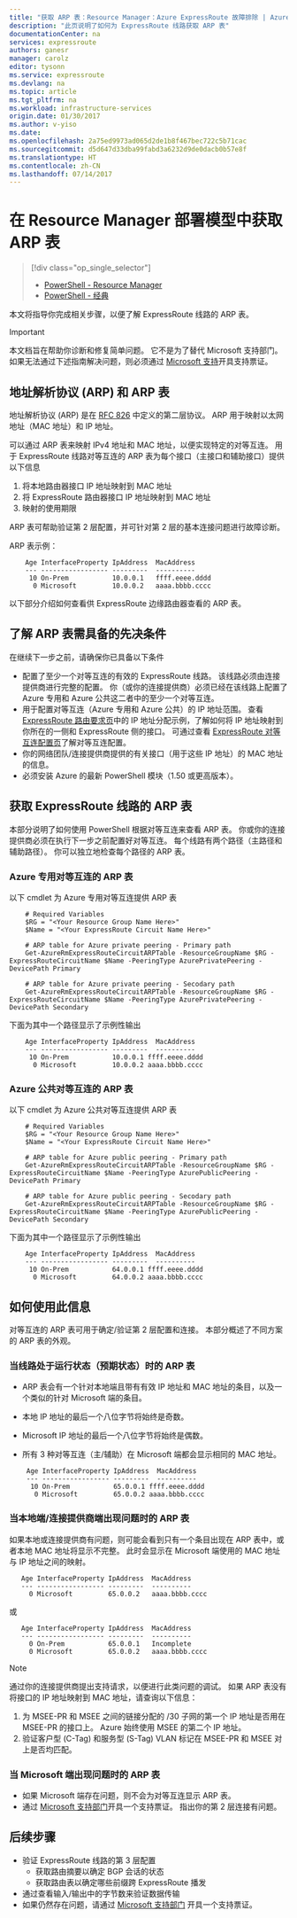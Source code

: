 ```yaml
---
title: "获取 ARP 表：Resource Manager：Azure ExpressRoute 故障排除 | Azure"
description: "此页说明了如何为 ExpressRoute 线路获取 ARP 表"
documentationCenter: na
services: expressroute
authors: ganesr
manager: carolz
editor: tysonn
ms.service: expressroute
ms.devlang: na
ms.topic: article
ms.tgt_pltfrm: na
ms.workload: infrastructure-services
origin.date: 01/30/2017
ms.author: v-yiso
ms.date: 
ms.openlocfilehash: 2a75ed9973ad065d2de1b8f467bec722c5b71cac
ms.sourcegitcommit: d5d647d33dba99fabd3a6232d9de0dacb0b57e8f
ms.translationtype: HT
ms.contentlocale: zh-CN
ms.lasthandoff: 07/14/2017
---
```

# <a name="getting-arp-tables-in-the-resource-manager-deployment-model"></a>在 Resource Manager 部署模型中获取 ARP 表

> [!div class="op_single_selector"]
> * [PowerShell - Resource Manager](./expressroute-troubleshooting-arp-resource-manager.md)
> * [PowerShell - 经典](./expressroute-troubleshooting-arp-classic.md)
> 
> 

本文将指导你完成相关步骤，以便了解 ExpressRoute 线路的 ARP 表。 

>[!IMPORTANT]
> 本文档旨在帮助你诊断和修复简单问题。 它不是为了替代 Microsoft 支持部门。 如果无法通过下述指南解决问题，则必须通过 [Microsoft 支持](https://portal.azure.cn/?#blade/Microsoft_Azure_Support/HelpAndSupportBlade)开具支持票证。
> 
> 

## <a name="address-resolution-protocol-arp-and-arp-tables"></a>地址解析协议 (ARP) 和 ARP 表
地址解析协议 (ARP) 是在 [RFC 826](https://tools.ietf.org/html/rfc826) 中定义的第二层协议。 ARP 用于映射以太网地址（MAC 地址）和 IP 地址。

可以通过 ARP 表来映射 IPv4 地址和 MAC 地址，以便实现特定的对等互连。 用于 ExpressRoute 线路对等互连的 ARP 表为每个接口（主接口和辅助接口）提供以下信息

1. 将本地路由器接口 IP 地址映射到 MAC 地址
2. 将 ExpressRoute 路由器接口 IP 地址映射到 MAC 地址
3. 映射的使用期限

ARP 表可帮助验证第 2 层配置，并可针对第 2 层的基本连接问题进行故障诊断。 

ARP 表示例： 

        Age InterfaceProperty IpAddress  MacAddress    
        --- ----------------- ---------  ----------    
         10 On-Prem           10.0.0.1   ffff.eeee.dddd
          0 Microsoft         10.0.0.2   aaaa.bbbb.cccc


以下部分介绍如何查看供 ExpressRoute 边缘路由器查看的 ARP 表。 

## <a name="prerequisites-for-learning-arp-tables"></a>了解 ARP 表需具备的先决条件

在继续下一步之前，请确保你已具备以下条件

 - 配置了至少一个对等互连的有效的 ExpressRoute 线路。 该线路必须由连接提供商进行完整的配置。 你（或你的连接提供商）必须已经在该线路上配置了 Azure 专用和 Azure 公共这二者中的至少一个对等互连。
 - 用于配置对等互连（Azure 专用和 Azure 公共）的 IP 地址范围。 查看 [ExpressRoute 路由要求页](./expressroute-routing.md)中的 IP 地址分配示例，了解如何将 IP 地址映射到你所在的一侧和 ExpressRoute 侧的接口。 可通过查看 [ExpressRoute 对等互连配置页](./expressroute-howto-routing-arm.md)了解对等互连配置。
 - 你的网络团队/连接提供商提供的有关接口（用于这些 IP 地址）的 MAC 地址的信息。
 - 必须安装 Azure 的最新 PowerShell 模块（1.50 或更高版本）。

## <a name="getting-the-arp-tables-for-your-expressroute-circuit"></a>获取 ExpressRoute 线路的 ARP 表
本部分说明了如何使用 PowerShell 根据对等互连来查看 ARP 表。 你或你的连接提供商必须在执行下一步之前配置好对等互连。 每个线路有两个路径（主路径和辅助路径）。 你可以独立地检查每个路径的 ARP 表。

### <a name="arp-tables-for-azure-private-peering"></a>Azure 专用对等互连的 ARP 表
以下 cmdlet 为 Azure 专用对等互连提供 ARP 表

```
    # Required Variables
    $RG = "<Your Resource Group Name Here>"
    $Name = "<Your ExpressRoute Circuit Name Here>"

    # ARP table for Azure private peering - Primary path
    Get-AzureRmExpressRouteCircuitARPTable -ResourceGroupName $RG -ExpressRouteCircuitName $Name -PeeringType AzurePrivatePeering -DevicePath Primary

    # ARP table for Azure private peering - Secodary path
    Get-AzureRmExpressRouteCircuitARPTable -ResourceGroupName $RG -ExpressRouteCircuitName $Name -PeeringType AzurePrivatePeering -DevicePath Secondary 
```

下面为其中一个路径显示了示例性输出

```
    Age InterfaceProperty IpAddress  MacAddress    
    --- ----------------- ---------  ----------    
     10 On-Prem           10.0.0.1 ffff.eeee.dddd
      0 Microsoft         10.0.0.2 aaaa.bbbb.cccc
```

### <a name="arp-tables-for-azure-public-peering"></a>Azure 公共对等互连的 ARP 表
以下 cmdlet 为 Azure 公共对等互连提供 ARP 表

```
    # Required Variables
    $RG = "<Your Resource Group Name Here>"
    $Name = "<Your ExpressRoute Circuit Name Here>"

    # ARP table for Azure public peering - Primary path
    Get-AzureRmExpressRouteCircuitARPTable -ResourceGroupName $RG -ExpressRouteCircuitName $Name -PeeringType AzurePublicPeering -DevicePath Primary

    # ARP table for Azure public peering - Secodary path
    Get-AzureRmExpressRouteCircuitARPTable -ResourceGroupName $RG -ExpressRouteCircuitName $Name -PeeringType AzurePublicPeering -DevicePath Secondary 
```

下面为其中一个路径显示了示例性输出

```
    Age InterfaceProperty IpAddress  MacAddress    
    --- ----------------- ---------  ----------    
     10 On-Prem           64.0.0.1 ffff.eeee.dddd
      0 Microsoft         64.0.0.2 aaaa.bbbb.cccc
```

## <a name="how-to-use-this-information"></a>如何使用此信息
对等互连的 ARP 表可用于确定/验证第 2 层配置和连接。 本部分概述了不同方案的 ARP 表的外观。

### <a name="arp-table-when-a-circuit-is-in-operational-state-expected-state"></a>当线路处于运行状态（预期状态）时的 ARP 表

 - ARP 表会有一个针对本地端且带有有效 IP 地址和 MAC 地址的条目，以及一个类似的针对 Microsoft 端的条目。 
 - 本地 IP 地址的最后一个八位字节将始终是奇数。
 - Microsoft IP 地址的最后一个八位字节将始终是偶数。
 - 所有 3 种对等互连（主/辅助）在 Microsoft 端都会显示相同的 MAC 地址。 

        Age InterfaceProperty IpAddress  MacAddress    
        --- ----------------- ---------  ----------    
         10 On-Prem           65.0.0.1 ffff.eeee.dddd
          0 Microsoft         65.0.0.2 aaaa.bbbb.cccc

### <a name="arp-table-when-on-premises--connectivity-provider-side-has-problems"></a>当本地端/连接提供商端出现问题时的 ARP 表
如果本地或连接提供商有问题，则可能会看到只有一个条目出现在 ARP 表中，或者本地 MAC 地址将显示不完整。 此时会显示在 Microsoft 端使用的 MAC 地址与 IP 地址之间的映射。 

```
   Age InterfaceProperty IpAddress  MacAddress    
   --- ----------------- ---------  ----------    
     0 Microsoft         65.0.0.2   aaaa.bbbb.cccc
```

或

```
   Age InterfaceProperty IpAddress  MacAddress    
   --- ----------------- ---------  ----------   
     0 On-Prem           65.0.0.1   Incomplete
     0 Microsoft         65.0.0.2   aaaa.bbbb.cccc
```

> [!NOTE]
> 通过你的连接提供商提出支持请求，以便进行此类问题的调试。 如果 ARP 表没有将接口的 IP 地址映射到 MAC 地址，请查询以下信息：
> 
> 1. 为 MSEE-PR 和 MSEE 之间的链接分配的 /30 子网的第一个 IP 地址是否用在 MSEE-PR 的接口上。 Azure 始终使用 MSEE 的第二个 IP 地址。
> 2. 验证客户型 (C-Tag) 和服务型 (S-Tag) VLAN 标记在 MSEE-PR 和 MSEE 对上是否均匹配。
> 

### <a name="arp-table-when-microsoft-side-has-problems"></a>当 Microsoft 端出现问题时的 ARP 表

 - 如果 Microsoft 端存在问题，则不会为对等互连显示 ARP 表。 
 -  通过 [Microsoft 支持部门](https://portal.azure.cn/?#blade/Microsoft_Azure_Support/HelpAndSupportBlade)开具一个支持票证。 指出你的第 2 层连接有问题。 

## <a name="next-steps"></a>后续步骤

 - 验证 ExpressRoute 线路的第 3 层配置
     - 获取路由摘要以确定 BGP 会话的状态 
     - 获取路由表以确定哪些前缀跨 ExpressRoute 播发
 - 通过查看输入/输出中的字节数来验证数据传输
 - 如果仍然存在问题，请通过 [Microsoft 支持部门](https://portal.azure.cn/?#blade/Microsoft_Azure_Support/HelpAndSupportBlade) 开具一个支持票证。
